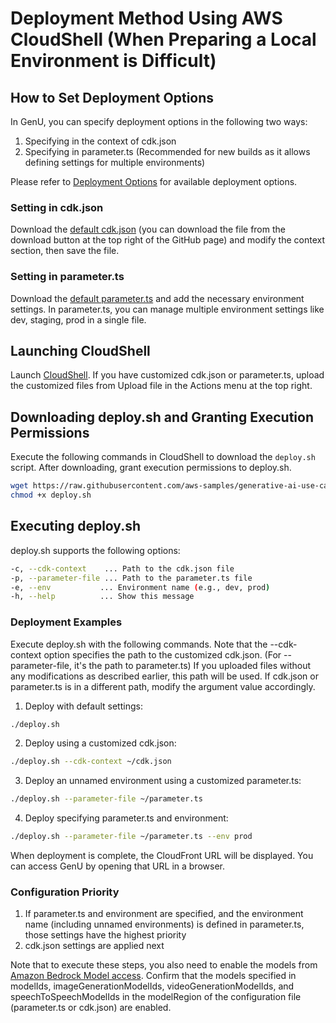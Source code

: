 # Deployment Method Using AWS CloudShell (When Preparing a Local Environment is Difficult)

## How to Set Deployment Options

In GenU, you can specify deployment options in the following two ways:

1. Specifying in the context of cdk.json
2. Specifying in parameter.ts (Recommended for new builds as it allows defining settings for multiple environments)

Please refer to [Deployment Options](./DEPLOY_OPTION.md) for available deployment options.

### Setting in cdk.json

Download the [default cdk.json](/packages/cdk/cdk.json) (you can download the file from the download button at the top right of the GitHub page) and modify the context section, then save the file.

### Setting in parameter.ts

Download the [default parameter.ts](/packages/cdk/parameter.ts) and add the necessary environment settings. In parameter.ts, you can manage multiple environment settings like dev, staging, prod in a single file.

## Launching CloudShell

Launch [CloudShell](https://console.aws.amazon.com/cloudshell/home).
If you have customized cdk.json or parameter.ts, upload the customized files from Upload file in the Actions menu at the top right.

## Downloading deploy.sh and Granting Execution Permissions

Execute the following commands in CloudShell to download the `deploy.sh` script.
After downloading, grant execution permissions to deploy.sh.

```bash
wget https://raw.githubusercontent.com/aws-samples/generative-ai-use-cases/refs/heads/main/deploy.sh -O deploy.sh
chmod +x deploy.sh
```

## Executing deploy.sh

deploy.sh supports the following options:

```bash
-c, --cdk-context    ... Path to the cdk.json file
-p, --parameter-file ... Path to the parameter.ts file
-e, --env           ... Environment name (e.g., dev, prod)
-h, --help          ... Show this message
```

### Deployment Examples

Execute deploy.sh with the following commands. Note that the --cdk-context option specifies the path to the customized cdk.json. (For --parameter-file, it's the path to parameter.ts) If you uploaded files without any modifications as described earlier, this path will be used. If cdk.json or parameter.ts is in a different path, modify the argument value accordingly.

1. Deploy with default settings:

```bash
./deploy.sh
```

2. Deploy using a customized cdk.json:

```bash
./deploy.sh --cdk-context ~/cdk.json
```

3. Deploy an unnamed environment using a customized parameter.ts:

```bash
./deploy.sh --parameter-file ~/parameter.ts
```

4. Deploy specifying parameter.ts and environment:

```bash
./deploy.sh --parameter-file ~/parameter.ts --env prod
```

When deployment is complete, the CloudFront URL will be displayed. You can access GenU by opening that URL in a browser.

### Configuration Priority

1. If parameter.ts and environment are specified, and the environment name (including unnamed environments) is defined in parameter.ts, those settings have the highest priority
2. cdk.json settings are applied next

Note that to execute these steps, you also need to enable the models from [Amazon Bedrock Model access](https://console.aws.amazon.com/bedrock/home#/modelaccess).
Confirm that the models specified in modelIds, imageGenerationModelIds, videoGenerationModelIds, and speechToSpeechModelIds in the modelRegion of the configuration file (parameter.ts or cdk.json) are enabled.